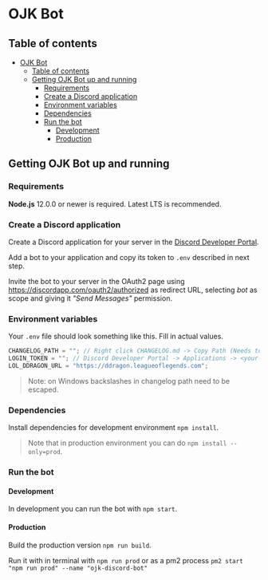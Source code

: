 # OJK Bot

## Table of contents

- [OJK Bot](#ojk-bot)
  - [Table of contents](#table-of-contents)
  - [Getting OJK Bot up and running](#getting-ojk-bot-up-and-running)
    - [Requirements](#requirements)
    - [Create a Discord application](#create-a-discord-application)
    - [Environment variables](#environment-variables)
    - [Dependencies](#dependencies)
    - [Run the bot](#run-the-bot)
      - [Development](#development)
      - [Production](#production)

## Getting OJK Bot up and running

### Requirements

**Node.js** 12.0.0 or newer is required. Latest LTS is recommended.

### Create a Discord application

Create a Discord application for your server in the [Discord Developer Portal](https://discord.com/developers/).

Add a bot to your application and copy its token to `.env` described in next step.

Invite the bot to your server in the OAuth2 page using https://discordapp.com/oauth2/authorized as redirect URL, selecting _bot_ as scope and giving it _"Send Messages"_ permission.

### Environment variables

Your `.env` file should look something like this. Fill in actual values.

```javascript
CHANGELOG_PATH = ""; // Right click CHANGELOG.md -> Copy Path (Needs to be full path, not relative)
LOGIN_TOKEN = ""; // Discord Developer Portal -> Applications -> <your-bot> -> Client secret
LOL_DDRAGON_URL = "https://ddragon.leagueoflegends.com";
```

> Note: on Windows backslashes in changelog path need to be escaped.

### Dependencies

Install dependencies for development environment `npm install`.

> Note that in production environment you can do `npm install --only=prod`.

### Run the bot

#### Development

In development you can run the bot with `npm start`.

#### Production

Build the production version `npm run build`.

Run it with in terminal with `npm run prod` or as a pm2 process `pm2 start "npm run prod" --name "ojk-discord-bot"`

